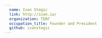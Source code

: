 ```yaml
---
  name: Ivan Stegic
  link: http://ivan.io/
  organization: TEN7
  occupation_title: Founder and President
  github: ivanstegic
---
```

